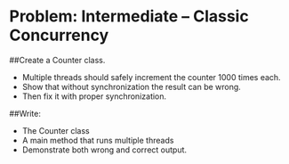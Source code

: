 # Problem: Intermediate – Classic Concurrency

##Create a Counter class.
- Multiple threads should safely increment the counter 1000 times each.
- Show that without synchronization the result can be wrong.
- Then fix it with proper synchronization.

##Write:
- The Counter class
- A main method that runs multiple threads
- Demonstrate both wrong and correct output.
